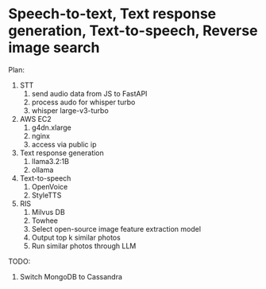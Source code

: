 # Speech-to-text, Text response generation, Text-to-speech, Reverse image search

Plan:
1. STT
    1. send audio data from JS to FastAPI
    2. process audo for whisper turbo
    3. whisper large-v3-turbo
2. AWS EC2
    1. g4dn.xlarge
    2. nginx
    3. access via public ip
3. Text response generation
    1. llama3.2:1B
    2. ollama
4. Text-to-speech
    1. OpenVoice
    2. StyleTTS
5. RIS
    1. Milvus DB
    2. Towhee
    3. Select open-source image feature extraction model
    5. Output top k similar photos
    6. Run similar photos through LLM

TODO:
1. Switch MongoDB to Cassandra

